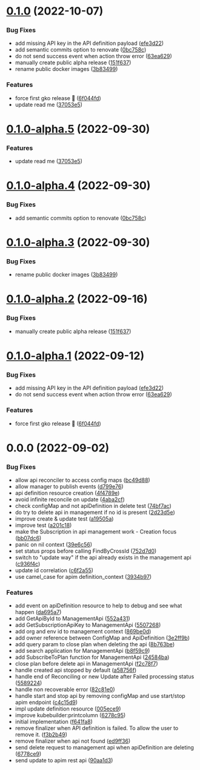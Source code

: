 # [0.1.0](https://github.com/gravitee-io/gravitee-kubernetes-operator/compare/0.0.0...0.1.0) (2022-10-07)


### Bug Fixes

* add missing API key in the API definition payload ([efe3d22](https://github.com/gravitee-io/gravitee-kubernetes-operator/commit/efe3d22c099a91b5c2aab735e22b35e655486aae))
* add semantic commits option to renovate ([0bc758c](https://github.com/gravitee-io/gravitee-kubernetes-operator/commit/0bc758c32ffce2fab7a1fe71d2f5ae9a8aa0cbbd))
* do not send success event when action throw error ([63ea629](https://github.com/gravitee-io/gravitee-kubernetes-operator/commit/63ea6292c78106954c6004a6257115d8c92d2425))
* manually create public alpha release ([151f637](https://github.com/gravitee-io/gravitee-kubernetes-operator/commit/151f637afa0478bd3398aaa6406803ac5c561893))
* rename public docker images ([3b83499](https://github.com/gravitee-io/gravitee-kubernetes-operator/commit/3b8349944ae043aa5b1acdc2f270411af9d8c25d))


### Features

* force first gko release 🚀 ([6f044fd](https://github.com/gravitee-io/gravitee-kubernetes-operator/commit/6f044fdb74d012ec20755ef88812dc3c9b2e6f82))
* update read me ([37053e5](https://github.com/gravitee-io/gravitee-kubernetes-operator/commit/37053e58ebfc96eb8f0cbf21cd4d55755438b4ef))

# [0.1.0-alpha.5](https://github.com/gravitee-io/gravitee-kubernetes-operator/compare/0.1.0-alpha.4...0.1.0-alpha.5) (2022-09-30)


### Features

* update read me ([37053e5](https://github.com/gravitee-io/gravitee-kubernetes-operator/commit/37053e58ebfc96eb8f0cbf21cd4d55755438b4ef))

# [0.1.0-alpha.4](https://github.com/gravitee-io/gravitee-kubernetes-operator/compare/0.1.0-alpha.3...0.1.0-alpha.4) (2022-09-30)


### Bug Fixes

* add semantic commits option to renovate ([0bc758c](https://github.com/gravitee-io/gravitee-kubernetes-operator/commit/0bc758c32ffce2fab7a1fe71d2f5ae9a8aa0cbbd))

# [0.1.0-alpha.3](https://github.com/gravitee-io/gravitee-kubernetes-operator/compare/0.1.0-alpha.2...0.1.0-alpha.3) (2022-09-30)


### Bug Fixes

* rename public docker images ([3b83499](https://github.com/gravitee-io/gravitee-kubernetes-operator/commit/3b8349944ae043aa5b1acdc2f270411af9d8c25d))

# [0.1.0-alpha.2](https://github.com/gravitee-io/gravitee-kubernetes-operator/compare/0.1.0-alpha.1...0.1.0-alpha.2) (2022-09-16)


### Bug Fixes

* manually create public alpha release ([151f637](https://github.com/gravitee-io/gravitee-kubernetes-operator/commit/151f637afa0478bd3398aaa6406803ac5c561893))

# [0.1.0-alpha.1](https://github.com/gravitee-io/gravitee-kubernetes-operator/compare/0.0.0...0.1.0-alpha.1) (2022-09-12)


### Bug Fixes

* add missing API key in the API definition payload ([efe3d22](https://github.com/gravitee-io/gravitee-kubernetes-operator/commit/efe3d22c099a91b5c2aab735e22b35e655486aae))
* do not send success event when action throw error ([63ea629](https://github.com/gravitee-io/gravitee-kubernetes-operator/commit/63ea6292c78106954c6004a6257115d8c92d2425))


### Features

* force first gko release 🚀 ([6f044fd](https://github.com/gravitee-io/gravitee-kubernetes-operator/commit/6f044fdb74d012ec20755ef88812dc3c9b2e6f82))

# 0.0.0 (2022-09-02)


### Bug Fixes

* allow api reconciler to access config maps ([bc49d88](https://github.com/gravitee-io/gravitee-kubernetes-operator/commit/bc49d8824842dc87d483056f08ca5bee8132e098))
* allow manager to publish events ([d799e76](https://github.com/gravitee-io/gravitee-kubernetes-operator/commit/d799e76f7f15bdbaf1ed3bdef61822fb4779aa1e))
* api definition resource creation ([4f4789e](https://github.com/gravitee-io/gravitee-kubernetes-operator/commit/4f4789e38e0191599bb46849694bd1949ee136f4))
* avoid infinite reconcile on update ([4aba2cf](https://github.com/gravitee-io/gravitee-kubernetes-operator/commit/4aba2cf40a1a19a8de2e90e2ab1fe8c655e22894))
* check configMap and not apiDefinition in delete test ([74bf7ac](https://github.com/gravitee-io/gravitee-kubernetes-operator/commit/74bf7ac814f8270a5672bc3139c19c73d7d85fa8))
* do try to delete api in management if no id is present ([2d23d5e](https://github.com/gravitee-io/gravitee-kubernetes-operator/commit/2d23d5e3da840169e0170a6d40e05b201d0624e7))
* improve create & update test ([a19505a](https://github.com/gravitee-io/gravitee-kubernetes-operator/commit/a19505af40b505b5c6898aaee771308ac5a975cf))
* improve test ([a201c18](https://github.com/gravitee-io/gravitee-kubernetes-operator/commit/a201c18678efef776c00fc2928068a9c47fb48aa))
* make the Subscription in api management work - Creation focus ([bb07dc6](https://github.com/gravitee-io/gravitee-kubernetes-operator/commit/bb07dc6512438af34a3fd339b7bc7a5bf49879e6))
* panic on nil context ([39e6c56](https://github.com/gravitee-io/gravitee-kubernetes-operator/commit/39e6c56d2fb2cf128f3ac6c4ae8c22d8e7793650))
* set status props before calling FindByCrossId ([752d7d0](https://github.com/gravitee-io/gravitee-kubernetes-operator/commit/752d7d03b55274f508141f161beeda7c0303f813))
* switch to "update way" if the api already exists in the management api ([c936f4c](https://github.com/gravitee-io/gravitee-kubernetes-operator/commit/c936f4c699b8de0a5a188357cc14db9799589f11))
* update id correlation ([c6f2a55](https://github.com/gravitee-io/gravitee-kubernetes-operator/commit/c6f2a55efda583299f90edb6e2b04f1f3beb2122))
* use camel_case for apim definition_context ([3934b97](https://github.com/gravitee-io/gravitee-kubernetes-operator/commit/3934b9767fdfe38bb520f80e87b77bfccd6867d4))


### Features

* add event on apiDefinition resource to help to debug and see what happen ([da695a7](https://github.com/gravitee-io/gravitee-kubernetes-operator/commit/da695a721e58ff5187484c258bb41ea8d9591434))
* add GetApiById to ManagementApi ([552a431](https://github.com/gravitee-io/gravitee-kubernetes-operator/commit/552a4312e224e2adb82e881078a2785ec08a870b))
* add GetSubscriptionApiKey to ManagementApi ([5507268](https://github.com/gravitee-io/gravitee-kubernetes-operator/commit/550726826f379712b2a171ea895a4d32f456d928))
* add org and env id to management context ([869be0d](https://github.com/gravitee-io/gravitee-kubernetes-operator/commit/869be0dc8cffbfc083e201b310a698921684423c))
* add owner reference between ConfigMap and ApiDefinition ([3e2ff9b](https://github.com/gravitee-io/gravitee-kubernetes-operator/commit/3e2ff9bd75afe6985b753d5b60ae317d3ae245f5))
* add query param to close plan when deleting the api ([8b763be](https://github.com/gravitee-io/gravitee-kubernetes-operator/commit/8b763be49ec779fcdbd7682bbf41b4815060c4ea))
* add search application for ManagementApi ([b8f59c9](https://github.com/gravitee-io/gravitee-kubernetes-operator/commit/b8f59c956465beff297ab93a52b26af92202d2d8))
* add SubscribeToPlan function for ManagementApi ([24584ba](https://github.com/gravitee-io/gravitee-kubernetes-operator/commit/24584bafc4c742049e9c0e8bbd00438a7f643218))
* close plan before delete api in ManagementApi ([f2c78f7](https://github.com/gravitee-io/gravitee-kubernetes-operator/commit/f2c78f794867f88dc891912666b64167425f31a7))
* handle created api stopped by default ([a58756f](https://github.com/gravitee-io/gravitee-kubernetes-operator/commit/a58756f276f06ec9e72de36847c6408719552895))
* handle end of Reconciling or new Update after Failed processing status ([5589224](https://github.com/gravitee-io/gravitee-kubernetes-operator/commit/55892247c94b4af06fafb00904770525216ddaed))
* handle non recoverable error ([82c81e0](https://github.com/gravitee-io/gravitee-kubernetes-operator/commit/82c81e0cb20d64b1f9c309088894c6d649e2ea09))
* handle start and stop api by removing configMap and use start/stop apim endpoint ([c4c15d9](https://github.com/gravitee-io/gravitee-kubernetes-operator/commit/c4c15d9eb3ce7607a76412f9d94d8cc78e3d4807))
* impl update definition resource ([005ece9](https://github.com/gravitee-io/gravitee-kubernetes-operator/commit/005ece9c61744c5a3ebb1a449cbb935bfa1deb18))
* improve kubebuilder:printcolumn ([6278c95](https://github.com/gravitee-io/gravitee-kubernetes-operator/commit/6278c950bec689ecb9011a6278099a13a8ba6ed9))
* initial implementation ([f641fa8](https://github.com/gravitee-io/gravitee-kubernetes-operator/commit/f641fa8ba2b6bb921611132f2fc2be74b9e4b6bb))
* remove finalizer when API definition is failed. To allow the user to remove it. ([f3b2b49](https://github.com/gravitee-io/gravitee-kubernetes-operator/commit/f3b2b4983bd58720199c22752e8c9b00f1107744))
* remove finalizer when api not found ([ed9ff36](https://github.com/gravitee-io/gravitee-kubernetes-operator/commit/ed9ff36a0e9cd7a48c5ac2ad70f747c113be4c36))
* send delete request to management api when apiDefinition are deleting ([6778ce9](https://github.com/gravitee-io/gravitee-kubernetes-operator/commit/6778ce94e1c1eff578628a514d12f06d2d9e51b0))
* send update to apim rest api ([90aa1d3](https://github.com/gravitee-io/gravitee-kubernetes-operator/commit/90aa1d39f1b8b66d21e7143e383dbd75a8761ba5))
